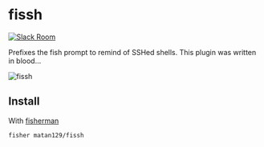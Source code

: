 # fissh

[![Slack Room][slack-badge]][slack-link]

Prefixes the fish prompt to remind of SSHed shells.
This plugin was written in blood...

![fissh]

## Install

With [fisherman]

```
fisher matan129/fissh
```

[slack-link]: https://fisherman-wharf.herokuapp.com
[slack-badge]: https://fisherman-wharf.herokuapp.com/badge.svg
[fisherman]: https://github.com/fisherman/fisherman
[fissh]: https://user-images.githubusercontent.com/1483099/36936743-d1f07242-1f11-11e8-99a4-20f0eba57d43.png
